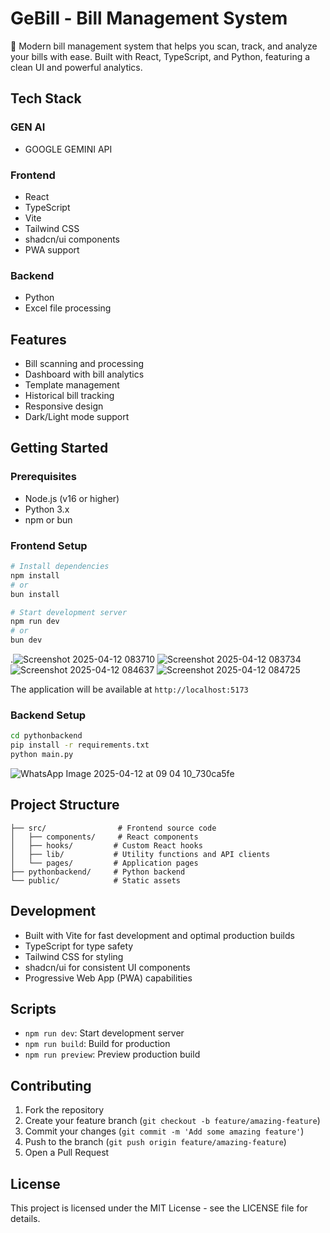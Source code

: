 # GeBill - Bill Management System

📃 Modern bill management system that helps you scan, track, and analyze your bills with ease. Built with React, TypeScript, and Python, featuring a clean UI and powerful analytics.

## Tech Stack

### GEN AI

- GOOGLE GEMINI API
  
### Frontend

- React
- TypeScript
- Vite
- Tailwind CSS
- shadcn/ui components
- PWA support

### Backend

- Python
- Excel file processing

## Features

- Bill scanning and processing
- Dashboard with bill analytics
- Template management
- Historical bill tracking
- Responsive design
- Dark/Light mode support

## Getting Started

### Prerequisites

- Node.js (v16 or higher)
- Python 3.x
- npm or bun

### Frontend Setup

```bash
# Install dependencies
npm install
# or
bun install

# Start development server
npm run dev
# or
bun dev
```

.![Screenshot 2025-04-12 083710](https://github.com/user-attachments/assets/a3131e7a-dad2-4b83-b449-fb116799718b)
![Screenshot 2025-04-12 083734](https://github.com/user-attachments/assets/bd09091d-af87-4262-87c1-32d0356181eb)
![Screenshot 2025-04-12 084637](https://github.com/user-attachments/assets/4d62b535-a07d-4ac7-a045-89cfa3506d73)
![Screenshot 2025-04-12 084725](https://github.com/user-attachments/assets/77fc2e77-1209-471e-aefa-522157cbceda)


The application will be available at `http://localhost:5173`

### Backend Setup

```bash
cd pythonbackend
pip install -r requirements.txt
python main.py
```

![WhatsApp Image 2025-04-12 at 09 04 10_730ca5fe](https://github.com/user-attachments/assets/4b9367a9-96cf-46bc-bc2a-8a2f6b5d6f3b)

## Project Structure


```
├── src/                # Frontend source code
│   ├── components/     # React components
│   ├── hooks/         # Custom React hooks
│   ├── lib/           # Utility functions and API clients
│   └── pages/         # Application pages
├── pythonbackend/     # Python backend
└── public/            # Static assets
```

## Development

- Built with Vite for fast development and optimal production builds
- TypeScript for type safety
- Tailwind CSS for styling
- shadcn/ui for consistent UI components
- Progressive Web App (PWA) capabilities

## Scripts

- `npm run dev`: Start development server
- `npm run build`: Build for production
- `npm run preview`: Preview production build

## Contributing

1. Fork the repository
2. Create your feature branch (`git checkout -b feature/amazing-feature`)
3. Commit your changes (`git commit -m 'Add some amazing feature'`)
4. Push to the branch (`git push origin feature/amazing-feature`)
5. Open a Pull Request

## License

This project is licensed under the MIT License - see the LICENSE file for details.
